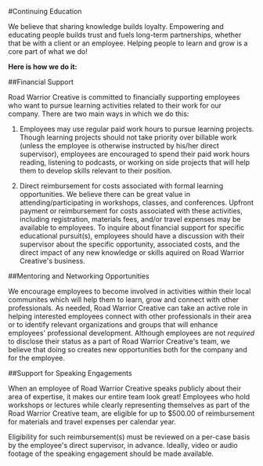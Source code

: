 #Continuing Education

We believe that sharing knowledge builds loyalty. Empowering and educating people builds trust and fuels long-term partnerships, whether that be with a client or an employee. Helping people to learn and grow is a core part of what we do!

__Here is how we do it:__

##Financial Support

Road Warrior Creative is committed to financially supporting employees who want to pursue learning activities related to their work for our company. There are two main ways in which we do this:

1. Employees may use regular paid work hours to pursue learning projects. 
	Though learning projects should not take priority over billable work (unless the employee is otherwise instructed by his/her direct supervisor), employees are encouraged to spend their paid work hours reading, listening to podcasts, or working on side projects that will help them to develop skills relevant to their position. 

2. Direct reimbursement for costs associated with formal learning opportunities.
	We believe there can be great value in attending/participating in workshops, classes, and conferences.  Upfront payment or reimbursement for costs associated with these activities, including registration, materials fees, and/or travel expenses may be available to employees.  To inquire about financial support for specific educational pursuit(s), employees should have a discussion with their supervisor about the specific opportunity, associated costs, and the direct impact of any new knowledge or skills aquired on Road Warrior Creative's business.

##Mentoring and Networking Opportunities

We encourage employees to become involved in activities within their local communites which will help them to learn, grow and connect with other professionals. As needed, Road Warrior Creative can take an active role in helping interested employees connect with other professionals in their area or to identify relevant organizations and groups that will enhance employees' professional development. Although employees are not *required* to disclose their status as a part of Road Warrior Creative's team, we believe that doing so creates new opportunities both for the company and for the employee. 

##Support for Speaking Engagements

When an employee of Road Warrior Creative speaks publicly about their area of expertise, it makes our entire team look great! Employees who hold workshops or lectures while clearly representing themselves as part of the Road Warrior Creative team, are eligible for up to $500.00 of reimbursement for materials and travel expenses per calendar year. 

Eligibility for such reimbursement(s) must be reviewed on a per-case basis by the employee's direct supervisor, in advance. Ideally, video or audio footage of the speaking engagement should be made available.